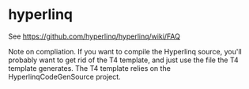 hyperlinq
=========

See https://github.com/hyperlinq/hyperlinq/wiki/FAQ 

Note on compliation. If you want to compile the Hyperlinq source, you'll probably want to get rid of the T4 template, and just use the file the T4 template generates. The T4 template relies on the HyperlinqCodeGenSource project.
